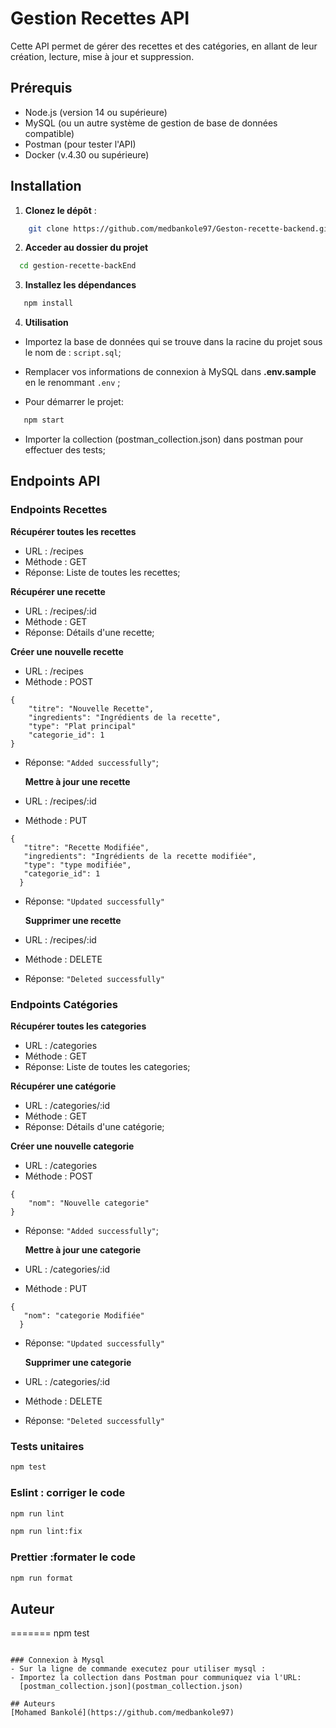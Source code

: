# Gestion Recettes API

Cette API permet de gérer des recettes et des catégories, en allant de leur création, lecture, mise à jour et suppression.

## Prérequis

- Node.js (version 14 ou supérieure)
- MySQL (ou un autre système de gestion de base de données compatible)
- Postman (pour tester l'API)
- Docker (v.4.30 ou supérieure)

## Installation

1. **Clonez le dépôt** :

```bash
    git clone https://github.com/medbankole97/Geston-recette-backend.git
```

2.  **Acceder au dossier du projet**

```bash
  cd gestion-recette-backEnd
```

3. **Installez les dépendances**

```bash
   npm install
```

4. **Utilisation**

- Importez la base de données qui se trouve dans la racine du projet sous le nom de : `script.sql`;

- Remplacer vos informations de connexion à MySQL dans **.env.sample** en le renommant `.env` ;
- Pour démarrer le projet:

```bash
   npm start
```

- Importer la collection (postman_collection.json) dans postman pour effectuer des tests;

## Endpoints API

### Endpoints Recettes

**Récupérer toutes les recettes**

- URL : /recipes
- Méthode : GET
- Réponse: Liste de toutes les recettes;

**Récupérer une recette**

- URL : /recipes/:id
- Méthode : GET
- Réponse: Détails d'une recette;

**Créer une nouvelle recette**

- URL : /recipes
- Méthode : POST

```
{
    "titre": "Nouvelle Recette",
    "ingredients": "Ingrédients de la recette",
    "type": "Plat principal"
    "categorie_id": 1
}
```

- Réponse: `"Added successfully"`;

  **Mettre à jour une recette**

- URL : /recipes/:id
- Méthode : PUT

```
{
   "titre": "Recette Modifiée",
   "ingredients": "Ingrédients de la recette modifiée",
   "type": "type modifiée",
   "categorie_id": 1
  }
```

- Réponse: `"Updated successfully"`

  **Supprimer une recette**

- URL : /recipes/:id
- Méthode : DELETE
- Réponse: `"Deleted successfully"`

### Endpoints Catégories

**Récupérer toutes les categories**

- URL : /categories
- Méthode : GET
- Réponse: Liste de toutes les categories;

**Récupérer une catégorie**

- URL : /categories/:id
- Méthode : GET
- Réponse: Détails d'une catégorie;

**Créer une nouvelle categorie**

- URL : /categories
- Méthode : POST

```
{
    "nom": "Nouvelle categorie"
}
```

- Réponse: `"Added successfully"`;

  **Mettre à jour une categorie**

- URL : /categories/:id
- Méthode : PUT

```
{
   "nom": "categorie Modifiée"
  }
```

- Réponse: `"Updated successfully"`

  **Supprimer une categorie**

- URL : /categories/:id
- Méthode : DELETE
- Réponse: `"Deleted successfully"`

### Tests unitaires

```bash
npm test
```

### Eslint : corriger le code

```bash
npm run lint
```

```bash
npm run lint:fix
```

### Prettier :formater le code

```bash
npm run format
```

## Auteur

=======
npm test

```

### Connexion à Mysql
- Sur la ligne de commande executez pour utiliser mysql :
- Importez la collection dans Postman pour communiquez via l'URL:
  [postman_collection.json](postman_collection.json)

## Auteurs
[Mohamed Bankolé](https://github.com/medbankole97)
```
